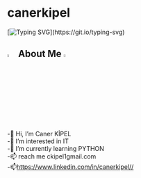 # canerkipel

[![Typing SVG](https://readme-typing-svg.herokuapp.com?font=Timmana&size=30&duration=6000&color=F74747&center=true&vCenter=true&lines=%F0%9F%94%97+Hi+there+I+am+Mustafa...)](https://git.io/typing-svg)


## <img src="https://previews.123rf.com/images/yayayoy/yayayoy1507/yayayoy150700003/42080144-emoticon-pointing-at-himself-with-both-hands-pick-me-.jpg" width="4%"> About Me <img src="https://previews.123rf.com/images/yayayoy/yayayoy1507/yayayoy150700003/42080144-emoticon-pointing-at-himself-with-both-hands-pick-me-.jpg" width="4%">
  -👋 Hi, I’m Caner KİPEL<br>
  -👀 I’m interested in IT<br>
  -🌱 I’m currently learning PYTHON <br>
  -📫 reach me ckipel1gmail.com<br>
  -📫https://www.linkedin.com/in/canerkipel//<br>
 <br>
